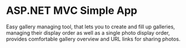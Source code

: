 # ASP.NET MVC Simple App
Easy gallery managing tool, that lets you to create and fill up galleries, managing their display order as well as  a single photo display order, provides  comfortable  gallery overview and URL links for sharing photos.
